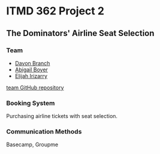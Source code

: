 # ITMD 362 Project 2
## The Dominators' Airline Seat Selection

### Team

- [Davon Branch](https://github.com/davonab/362Project2)
- [Abigail Boyer](https://github.com/abigailboyer/362Project2)
- [Elijah Irizarry](https://github.com/Eirizarr/362Project2)

[team GitHub repository](https://github.com/WebDev362/)

### Booking System

Purchasing airline tickets with seat selection.

### Communication Methods

Basecamp, Groupme
